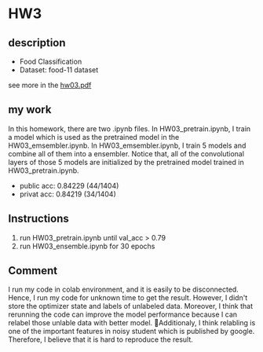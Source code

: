 # HW3
## description
- Food Classification
- Dataset: food-11 dataset

see more in the [hw03.pdf](hw03.pdf)

## my work
In this homework, there are two .ipynb files.
In HW03_pretrain.ipynb, I train a model which is used as the pretrained model in the HW03_emsembler.ipynb.
In HW03_emsembler.ipynb, I train 5 models and combine all of them into a ensembler.
Notice that, all of the convolutional layers of those 5 models are initialized by the pretrained model trained in HW03_pretrain.ipynb.
- public acc: 0.84229 (44/1404)
- privat acc: 0.84219 (34/1404)


## Instructions
1. run HW03_pretrain.ipynb until val_acc > 0.79
2. run HW03_ensemble.ipynb for 30 epochs

## Comment
I run my code in colab environment, and it is easily to be disconnected. Hence, I run my code for unknown time to get the result. However, I didn't store the optimizer state and labels of unlabeled data. Moreover, I think that rerunning the code can improve the model performance because I can relabel those unlable data with better model. Additionaly, I think relabling is one of the important features in noisy student which is published by google. Therefore, I believe that it is hard to reproduce the result.